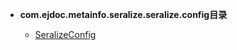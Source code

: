 


- **com.ejdoc.metainfo.seralize.seralize.config目录**

	- [SeralizeConfig](metaInfoSeralize/com/ejdoc/metainfo/seralize/seralize/config/SeralizeConfig.md)
